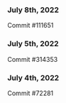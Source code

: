 ### July 8th, 2022

Commit #111651

### July 5th, 2022

Commit #314353


### July 4th, 2022

Commit #72281
